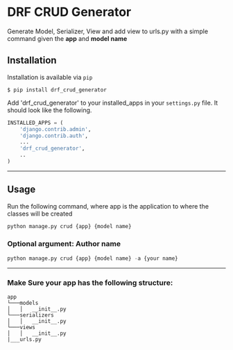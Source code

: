 # DRF CRUD Generator

Generate Model, Serializer, View and add view to urls.py with a simple command given the **app** and **model name**

## Installation

Installation is available via `pip`

`$ pip install drf_crud_generator`


Add 'drf_crud_generator' to your installed_apps in your `settings.py` file. It should look like the following.

```python
INSTALLED_APPS = (
	'django.contrib.admin',
	'django.contrib.auth',
	...
	'drf_crud_generator',
	..
)
```
---

## Usage

Run the following command, where app is the application to where the classes will be created

```python
python manage.py crud {app} {model name}
```

### Optional argument: Author name

```python
python manage.py crud {app} {model name} -a {your name}
```
---

### Make Sure your app has the following structure:

```
app  
└───models
│   │   __init__.py
└───serializers
│   │   __init__.py
└───views
│   │   __init__.py   
|___urls.py
```

